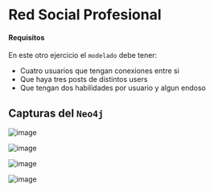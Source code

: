 # Red Social Profesional

#### Requisitos
En este otro ejercicio el ``modelado`` debe tener:
- Cuatro usuarios que tengan conexiones entre si
- Que haya tres posts de distintos users
- Que tengan dos habilidades por usuario y algun endoso

## Capturas del ``Neo4j``

![image](https://github.com/user-attachments/assets/75e7fc34-772d-4bac-9fce-19f0ea21b13e)

![image](https://github.com/user-attachments/assets/06f36335-f6d9-48fc-9272-d6c4899d9ecb)

![image](https://github.com/user-attachments/assets/9744bd73-4f02-4a66-98ef-a3526e06e596)

![image](https://github.com/user-attachments/assets/b5ee832b-cfdf-488b-92e8-29634131b7d8)
